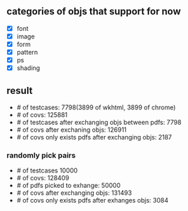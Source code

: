 ## categories of objs that support for now

- [x] font
- [x] image
- [x] form
- [x] pattern
- [x] ps
- [x] shading

## result

- \# of testcases: 7798(3899 of wkhtml, 3899 of chrome)
- \# of covs: 125881
- \# of testcases after exchanging objs between pdfs: 7798
- \# of covs after exchaning objs: 126911
- \# of covs only exists pdfs after exchanging objs: 2187

### randomly pick pairs
- \# of testcases 10000
- \# of covs: 128409
- \# of pdfs picked to exhange: 50000
- \# of covs after exchanging objs:  131493
- \# of covs only exists pdfs after exhanges objs: 3084
